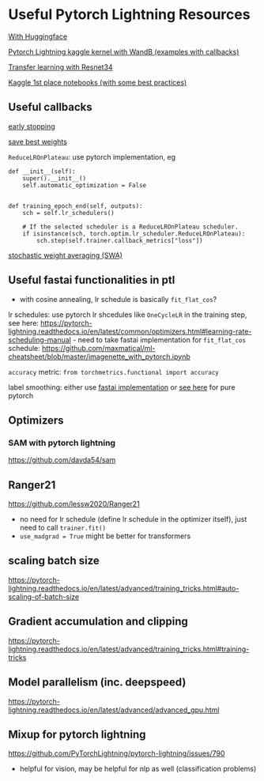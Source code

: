 # Useful Pytorch Lightning Resources

[With Huggingface](https://github.com/patil-suraj/exploring-T5/blob/master/t5_fine_tuning.ipynb)

[Pytorch Lightning kaggle kernel with WandB (examples with callbacks)](https://www.kaggle.com/ayuraj/use-pytorch-lightning-with-weights-and-biases)

[Transfer learning with Resnet34](https://www.kaggle.com/ymicky/pytorch-lightning-resnet34-baseline)

[Kaggle 1st place notebooks (with some best practices)](https://devblog.pytorchlightning.ai/3-pytorch-lightning-winning-community-kernels-to-inspire-your-next-kaggle-victory-ea355456229a)


## Useful callbacks
[early stopping](https://pytorch-lightning.readthedocs.io/en/latest/common/early_stopping.html)

[save best weights](https://pytorch-lightning.readthedocs.io/en/latest/common/weights_loading.html)

`ReduceLROnPlateau`: use pytorch implementation, eg
```
def __init__(self):
    super().__init__()
    self.automatic_optimization = False


def training_epoch_end(self, outputs):
    sch = self.lr_schedulers()

    # If the selected scheduler is a ReduceLROnPlateau scheduler.
    if isinstance(sch, torch.optim.lr_scheduler.ReduceLROnPlateau):
        sch.step(self.trainer.callback_metrics["loss"])
```

[stochastic weight averaging (SWA)](https://pytorch-lightning.readthedocs.io/en/latest/advanced/training_tricks.html#stochastic-weight-averaging)

## Useful fastai functionalities in ptl
[lr finder]: https://pytorch-lightning.readthedocs.io/en/latest/common/trainer.html#auto-lr-find
- with cosine annealing, lr schedule is basically `fit_flat_cos`?

lr schedules: use pytorch lr shcedules like `OneCycleLR` in the training step, see here: https://pytorch-lightning.readthedocs.io/en/latest/common/optimizers.html#learning-rate-scheduling-manual
    - need to take fastai implementation for `fit_flat_cos` schedule: https://github.com/maxmatical/ml-cheatsheet/blob/master/imagenette_with_pytorch.ipynb

`accuracy` metric: `from torchmetrics.functional import accuracy`

label smoothing: either use [fastai implementation](https://github.com/fastai/fastai/blob/e80adfc3786464b38c487a0382424c6197166499/fastai/losses.py#L13) or [see here](https://stackoverflow.com/questions/55681502/label-smoothing-in-pytorch) for pure pytorch

## Optimizers

### SAM with pytorch lightning
https://github.com/davda54/sam

## Ranger21
https://github.com/lessw2020/Ranger21

- no need for lr schedule (define lr schedule in the optimizer itself), just need to call `trainer.fit()`
- `use_madgrad = True` might be better for transformers

## scaling batch size
https://pytorch-lightning.readthedocs.io/en/latest/advanced/training_tricks.html#auto-scaling-of-batch-size

## Gradient accumulation and clipping
https://pytorch-lightning.readthedocs.io/en/latest/advanced/training_tricks.html#training-tricks

## Model parallelism (inc. deepspeed)
https://pytorch-lightning.readthedocs.io/en/latest/advanced/advanced_gpu.html

## Mixup for pytorch lightning
https://github.com/PyTorchLightning/pytorch-lightning/issues/790
- helpful for vision, may be helpful for nlp as well (classification problems)

